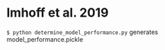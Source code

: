 # Imhoff et al. 2019 

`$ python determine_model_performance.py` generates model_performance.pickle
